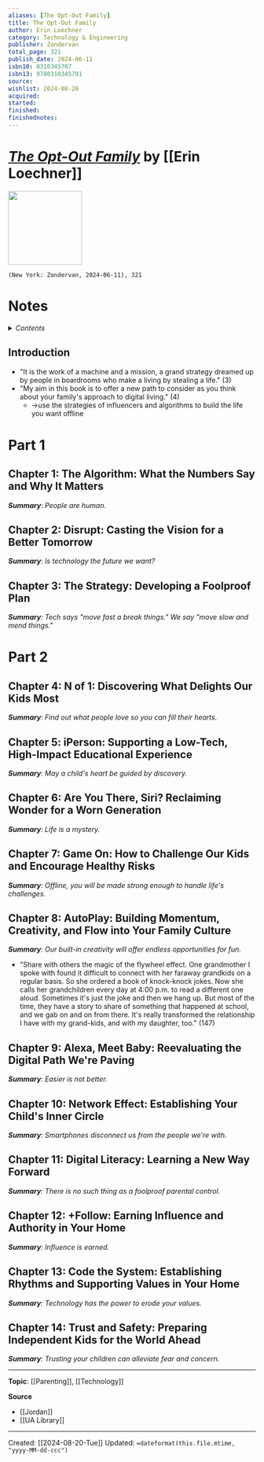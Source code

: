 ```yaml
---
aliases: [The Opt-Out Family]
title: The Opt-Out Family
author: Erin Loechner
category: Technology & Engineering
publisher: Zondervan
total_page: 321
publish_date: 2024-06-11
isbn10: 0310345707
isbn13: 9780310345701
source: 
wishlist: 2024-08-20
acquired: 
started: 
finished: 
finishednotes: 
---
```

# *[The Opt-Out Family]()* by [[Erin Loechner]]

<img src="http://books.google.com/books/content?id=_2LhEAAAQBAJ&printsec=frontcover&img=1&zoom=1&edge=curl&source=gbs_api" width=150>

`(New York: Zondervan, 2024-06-11), 321`


# Notes

<details>
 <summary><i>Contents</i></summary>
<!-- MarkdownTOC autolink="true" -->

<!-- /MarkdownTOC -->
</details>


## Introduction 
- "It is the work of a machine and a mission, a grand strategy dreamed up by people in boardrooms who make a living by stealing a life." (3)
- "My aim in this book is to offer a new path to consider as you think about your family's approach to digital living." (4)
	- →use the strategies of influencers and algorithms to build the life you want offline 

# Part 1
## Chapter 1: The Algorithm: What the Numbers Say and Why It Matters
_**Summary**: People are human._



## Chapter 2: Disrupt: Casting the Vision for a Better Tomorrow
_**Summary**: Is technology the future we want?_



## Chapter 3: The Strategy: Developing a Foolproof Plan
_**Summary**: Tech says "move fast a break things." We say "move slow and mend things."_



# Part 2
## Chapter 4: N of 1: Discovering What Delights Our Kids Most
_**Summary**: Find out what people love so you can fill their hearts._



## Chapter 5: iPerson: Supporting a Low-Tech, High-Impact Educational Experience
_**Summary**: May a child's heart be guided by discovery._



## Chapter 6: Are You There, Siri? Reclaiming Wonder for a Worn Generation
_**Summary**: Life is a mystery._



## Chapter 7: Game On: How to Challenge Our Kids and Encourage Healthy Risks
_**Summary**: Offline, you will be made strong enough to handle life's challenges._



## Chapter 8: AutoPlay: Building Momentum, Creativity, and Flow into Your Family Culture
_**Summary**: Our built-in creativity will offer endless opportunities for fun._
- "Share with others the magic of the flywheel effect. One grandmother I spoke with found it difficult to connect with her faraway grandkids on a regular basis. So she ordered a book of knock-knock jokes. Now she calls her grandchildren every day at 4:00 p.m. to read a different one aloud. Sometimes it's just the joke and then we hang up. But most of the time, they have a story to share of something that happened at school, and we gab on and on from there. It's really transformed the relationship I have with my grand-kids, and with my daughter, too." (147)


## Chapter 9: Alexa, Meet Baby: Reevaluating the Digital Path We're Paving
_**Summary**: Easier is not better._


## Chapter 10: Network Effect: Establishing Your Child's Inner Circle
_**Summary**: Smartphones disconnect us from the people we're with._



## Chapter 11: Digital Literacy: Learning a New Way Forward
_**Summary**: There is no such thing as a foolproof parental control._



## Chapter 12: +Follow: Earning Influence and Authority in Your Home
_**Summary**: Influence is earned._



## Chapter 13: Code the System: Establishing Rhythms and Supporting Values in Your Home
_**Summary**: Technology has the power to erode your values._



## Chapter 14: Trust and Safety: Preparing Independent Kids for the World Ahead
_**Summary**: Trusting your children can alleviate fear and concern._



--- 
**Topic**: [[Parenting]], [[Technology]]

**Source**
- [[Jordan]]
- [[UA Library]]
 
---
Created: [[2024-08-20-Tue]]
Updated: `=dateformat(this.file.mtime, "yyyy-MM-dd-ccc")`